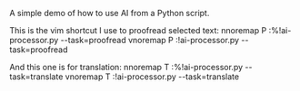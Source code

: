 A simple demo of how to use AI from a Python script.

This is the vim shortcut I use to proofread selected text:
nnoremap <leader>P :%!ai-processor.py --task=proofread<CR>
vnoremap <leader>P :!ai-processor.py --task=proofread<CR>

And this one is for translation:
nnoremap <leader>T :%!ai-processor.py --task=translate<CR>
vnoremap <leader>T :!ai-processor.py --task=translate<CR>
